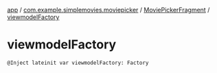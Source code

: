 [app](../../index.md) / [com.example.simplemovies.moviepicker](../index.md) / [MoviePickerFragment](index.md) / [viewmodelFactory](./viewmodel-factory.md)

# viewmodelFactory

`@Inject lateinit var viewmodelFactory: Factory`